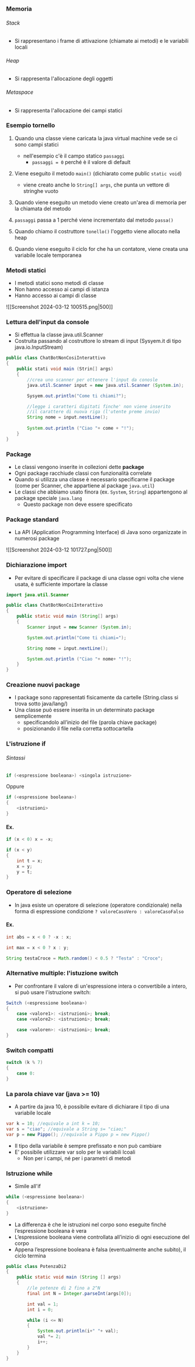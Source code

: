 ### Memoria
###### Stack
- Si rappresentano i frame di attivazione (chiamate ai metodi) e le variabili locali

###### Heap
- Si rappresenta l'allocazione degli oggetti

###### Metaspace
- Si rappresenta l'allocazione dei campi statici

### Esempio tornello

1. Quando una classe viene caricata la java virtual machine vede se ci sono campi statici
	- nell'esempio c'è il campo statico `passaggi`
		- `passaggi = 0` perché è il valore di default

2. Viene eseguito il metodo `main()` (dichiarato come public `static void`)
	- viene creato anche lo `String[] args`, che punta un vettore di stringhe vuoto

3. Quando viene eseguito un metodo viene creato un'area di memoria per la chiamata del metodo

4. `passaggi` passa a 1 perché viene incrementato dal metodo `passa()`

5. Quando chiamo il costruttore `tonello()` l'oggetto viene allocato nella heap 

6. Quando viene eseguito il ciclo for che ha un contatore, viene creata una variabile locale temporanea

### Metodi statici
- I metodi statici sono metodi di classe
- Non hanno accesso ai campi di istanza
- Hanno accesso ai campi di classe

![[Screenshot 2024-03-12 100515.png|500]]

### Lettura dell'input da console
- Si effettua la classe java.util.Scanner
- Costruita passando al costruttore lo stream di input (Sysyem.it di tipo java.io.InputStream)

```java
public class ChatBotNonCosiInterattivo
{
	public stati void main (Strin[] args)
	{
		//crea uno scanner per ottenere l'input da conosle
		java.util.Scanner input = new java.util.Scanner (System.in);

		Sysyem.out.println("Come ti chiami?");

		//legge i caratteri digitati finche' non viene inserito
		//il carattere di nuova riga (l'utente preme invio)
		String nome = input.nestLine();
		
		System.out.println ("Ciao "+ come + "!");
	}
}
```

### Package

- Le classi vengono inserite in collezioni dette **package**
- Ogni package racchiude classi con funzionalità correlate
- Quando si utilizza una classe è necessario specificarne il package (come per Scanner, che appartiene al package `java.util`)
- Le classi che abbiamo usato finora (ex. `System`, `String`) appartengono al package speciale `java.lang`
	- Questo package non deve essere specificato

### Package standard 
- La API (Application Programming Interface) di Java sono organizzate in numerosi package

![[Screenshot 2024-03-12 101727.png|500]]

### Dichiarazione import
- Per evitare di specificare il package di una classe ogni volta che viene usata, è sufficiente importare la classe

```java
import java.util.Scanner

public class ChatBotNonCoiInterattivo
{
	public static void main (String[] args)
	{
		Scanner input = new Scanner (System.in);

		System.out.println("Come ti chiami=");

		String nome = input.nextLine();

		System.out.println ("Ciao "+ nome+ "!");
	}
}
```

### Creazione nuovi package

- I package sono rappresentati fisicamente da cartelle (String.class si trova sotto java/lang/)
- Una classe può essere inserita in un determinato package semplicemente
	- specificandolo all’inizio del file (parola chiave package)
	- posizionando il file nella corretta sottocartella

### L'istruzione if
###### Sintassi
```java
if (<espressione booleana>) <singola istruzione>
```

Oppure

```java
if (<espressione booleana>)
{
	<istruzioni>
}
```

#### Ex.

```java
if (x < 0) x = -x;

if (x < y)
{
	int t = x;
	x = y;
	y = t;
}
```

### Operatore di selezione

- In java esiste un operatore di selezione (operatore condizionale) nella forma di espressione condizione `? valoreCasoVero : valoreCasoFalso`

#### Ex.

``` java
int abs = x < 0 ? -x : x;

int max = x < 0 ? x : y;

String testaCroce = Math.random() < 0.5 ? "Testa" : "Croce";
```

### Alternative multiple: l'istuzione switch

- Per confrontare il valore di un'espressione intera o convertibile a intero, si può usare l'istruzione switch: 

```java
Switch (<espressione booleana>)
{
	case <valore1>: <istruzioni>; break;
	case <valore2>: <istruzioni>; break;

	case <valoren>: <istruzioni>; break;
}
```

### Switch compatti

```java
switch (k % 7)
{
	case 0: 
}
```

### La parola chiave var (java >= 10)

- A partire da java 10, è possibile evitare di dichiarare il tipo di una variabile locale

```java
var k = 10; //equivale a int k = 10;
var s = "ciao"; //equivale a String s= "ciao;"
var p = new Pippo(); //equivale a Pippo p = new Pippo()
```

- Il tipo della variabile è sempre prefissato e non può cambiare
- E' possibile utilizzare var solo per le variabili lcoali
	- Non per i campi, né per i parametri di metodi

### Istruzione while

- Simile all'if

```java
while (<espressione booleana>)
{
	<istruzione>
}
```

- La differenza è che le istruzioni nel corpo sono eseguite finché l’espressione booleana è vera
- L’espressione booleana viene controllata all’inizio di ogni esecuzione del corpo
- Appena l’espressione booleana è falsa (eventualmente anche subito), il ciclo termina

```java
public class PotenzaDi2
{
	public static void main (String [] args)
	{
		//le potenze di 2 fino a 2^N
		final int N = Integer.parseInt(args[0]);

		int val = 1;
		int i = 0;

		while (i <= N)
		{
			System.out.println(i+" "+ val);
			val *= 2;
			i++;
		}
	}
}
```
